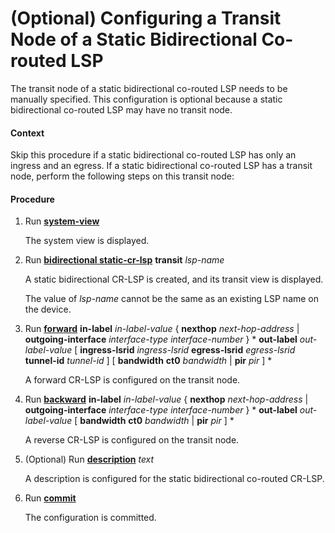 (Optional) Configuring a Transit Node of a Static Bidirectional Co-routed LSP
=============================================================================

The transit node of a static bidirectional co-routed LSP needs to be manually specified. This configuration is optional because a static bidirectional co-routed LSP may have no transit node.

#### Context

Skip this procedure if a static bidirectional co-routed LSP has only an ingress and an egress. If a static bidirectional co-routed LSP has a transit node, perform the following steps on this transit node:


#### Procedure

1. Run [**system-view**](cmdqueryname=system-view)
   
   
   
   The system view is displayed.
2. Run [**bidirectional static-cr-lsp**](cmdqueryname=bidirectional+static-cr-lsp) **transit** *lsp-name*
   
   
   
   A static bidirectional CR-LSP is created, and its transit view is displayed.
   
   
   
   The value of *lsp-name* cannot be the same as an existing LSP name on the device.
3. Run [**forward**](cmdqueryname=forward) **in-label** *in-label-value* { **nexthop** *next-hop-address* | **outgoing-interface** *interface-type* *interface-number* } \* **out-label** *out-label-value* [ **ingress-lsrid** *ingress-lsrid* **egress-lsrid** *egress-lsrid* **tunnel-id** *tunnel-id* ] [ **bandwidth** **ct0** *bandwidth* | **pir** *pir* ] \*
   
   
   
   A forward CR-LSP is configured on the transit node.
4. Run [**backward**](cmdqueryname=backward) **in-label** *in-label-value* { **nexthop** *next-hop-address* | **outgoing-interface** *interface-type* *interface-number* } \* **out-label** *out-label-value* [ **bandwidth** **ct0** *bandwidth* | **pir** *pir* ] \*
   
   
   
   A reverse CR-LSP is configured on the transit node.
5. (Optional) Run [**description**](cmdqueryname=description) *text*
   
   
   
   A description is configured for the static bidirectional co-routed CR-LSP.
6. Run [**commit**](cmdqueryname=commit)
   
   
   
   The configuration is committed.